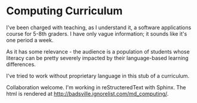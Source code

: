 Computing Curriculum
====================

I've been charged with teaching, as I understand it, a software applications course for 5-8th graders. I have only vague information; it sounds like it's one period a week.

As it has some relevance - the audience is a population of students whose literacy can be pretty severely impacted by their language-based learning differences.

I've tried to work without proprietary language in this stub of a curriculum.

Collaboration welcome. I'm working in reStructeredText with Sphinx. The html is rendered at http://badsville.ignorelist.com/md_computing/.